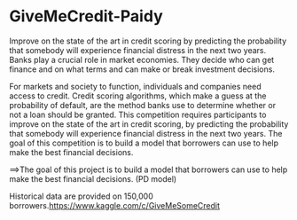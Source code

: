 # GiveMeCredit-Paidy
Improve on the state of the art in credit scoring by predicting the probability that somebody will experience financial distress in the next two years.
Banks play a crucial role in market economies. They decide who can get finance and on what terms and can make or break investment decisions.

For markets and society to function, individuals and companies need access to credit. Credit scoring algorithms, which make a guess at the probability of default, are the method banks use to determine whether or not a loan should be granted. This competition requires participants to improve on the state of the art in credit scoring, by predicting the probability that somebody will experience financial distress in the next two years. The goal of this competition is to build a model that borrowers can use to help make the best financial decisions.

==>The goal of this project is to build a model that borrowers can use to help make the best financial decisions. (PD model)

Historical data are provided on 150,000 borrowers.https://www.kaggle.com/c/GiveMeSomeCredit
